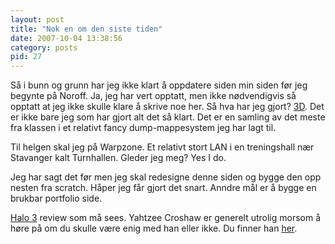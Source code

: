 ```yaml
---
layout: post
title: "Nok en om den siste tiden"
date: 2007-10-04 13:38:56
category: posts
pid: 27
---
```

Så i bunn og grunn har jeg ikke klart å oppdatere siden min siden før jeg begynte på Noroff. Ja, jeg har vert opptatt, men ikke nødvendigvis så opptatt at jeg ikke skulle klare å skrive noe her. Så hva har jeg gjort? [3D][1]. Det er ikke bare jeg som har gjort alt det så klart. Det er en samling av det meste fra klassen i et relativt fancy dump-mappesystem jeg har lagt til. 

Til helgen skal jeg på Warpzone. Et relativt stort LAN i en treningshall nær Stavanger kalt Turnhallen. Gleder jeg meg? Yes I do.

Jeg har sagt det før men jeg skal redesigne denne siden og bygge den opp nesten fra scratch. Håper jeg får gjort det snart. Anndre mål er å bygge en brukbar portfolio side. 

[Halo 3][2] review som må sees. Yahtzee Croshaw er generelt utrolig morsom å høre på om du skulle være enig med han eller ikke. Du finner han [her][3].

 [1]: http://3dda.iameven.com/
 [2]: http://www.escapistmagazine.com/articles/view/editorials/zeropunctuation/2304-Zero-Punctuation-Halo-3
 [3]: http://www.escapistmagazine.com/profiles/view/Yahtzee%20Croshaw/posts